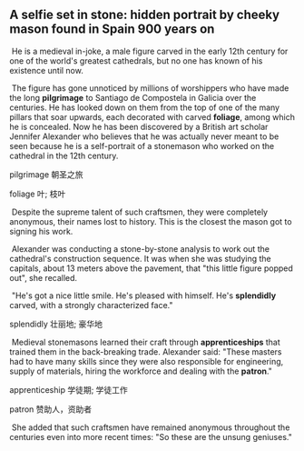 ## A selfie set in stone: hidden portrait by cheeky mason found in Spain 900 years on

​		He is a medieval in-joke, a male figure carved in the early 12th century for one of the world's greatest cathedrals, but no one has known of his existence until now.

​		The figure has gone unnoticed by millions of worshippers who have made the long **pilgrimage** to Santiago de Compostela in Galicia over the centuries. He has looked down on them from the top of one of the many pillars that soar upwards, each decorated with carved **foliage**, among which he is concealed.
Now he has been discovered by a British art scholar Jennifer Alexander who believes that he was actually never meant to be seen because he is a self-portrait of a stonemason who worked on the cathedral in the 12th century.

pilgrimage  朝圣之旅

foliage  叶; 枝叶

​		Despite the supreme talent of such craftsmen, they were completely anonymous, their names lost to history. This is the closest the mason got to signing his work.

​		Alexander was conducting a stone-by-stone analysis to work out the cathedral's construction sequence. It was when she was studying the capitals, about 13 meters above the pavement, that "this little figure popped out", she recalled.

​		"He's got a nice little smile. He's pleased with himself. He's **splendidly** carved, with a strongly characterized face."

splendidly  壮丽地; 豪华地

​		Medieval stonemasons learned their craft through **apprenticeships** that trained them in the back-breaking trade. Alexander said: "These masters had to have many skills since they were also responsible for engineering, supply of materials, hiring the workforce and dealing with the **patron**."

apprenticeship  学徒期; 学徒工作

patron  赞助人，资助者

​		She added that such craftsmen have remained anonymous throughout the centuries even into more recent times: "So these are the unsung geniuses."